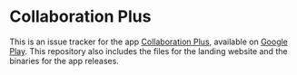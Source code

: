 # Collaboration Plus
This is an issue tracker for the app [Collaboration Plus](https://giorgioproductions.es/CollaborationPlus/), available on [Google Play](https://play.google.com/store/apps/details?id=com.giorgioproductions.youdarling).
This repository also includes the files for the landing website and the binaries for the app releases.
